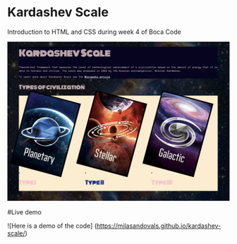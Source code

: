 # Kardashev Scale
Introduction to HTML and CSS during week 4 of Boca Code

![screen shot](./src/images/readme.png)

#Live demo 

![Here is a demo of the code] (https://milasandovals.github.io/kardashev-scale/)
